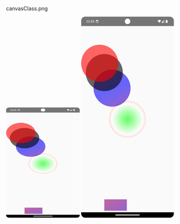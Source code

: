canvasClass.png

<img src="images/canvasClass.png" width="200" height="300"/>

<img src="images/canvasClass.png" width="50%" height="50%"/>


